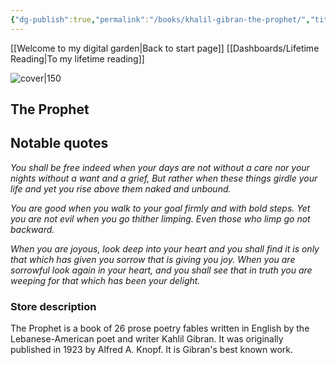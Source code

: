 ```yaml
---
{"dg-publish":true,"permalink":"/books/khalil-gibran-the-prophet/","title":"\"The Prophet\"","tags":["fiction","philosophy"]}
---
```


[[Welcome to my digital garden\|Back to start page]]
[[Dashboards/Lifetime Reading\|To my lifetime reading]]



![cover|150](http://books.google.com/books/content?id=TBv1zQEACAAJ&printsec=frontcover&img=1&zoom=1&source=gbs_api)

## The Prophet

## Notable quotes

*You shall be free indeed when your days are not without a care nor your nights without a want and a grief,
But rather when these things girdle your life and yet you rise above them naked and unbound.*

*You are good when you walk to your goal firmly and with bold steps. Yet you are not evil when you go thither limping. 
Even those who limp go not backward.*

*When you are joyous, look deep into your heart and you shall find it is only that which has given you sorrow that is giving you joy. 
When you are sorrowful look again in your heart, and you shall see that in truth you are weeping for that which has been your delight.*

### Store description

The Prophet is a book of 26 prose poetry fables written in English by the Lebanese-American poet and writer Kahlil Gibran. It was originally published in 1923 by Alfred A. Knopf. It is Gibran's best known work.


```